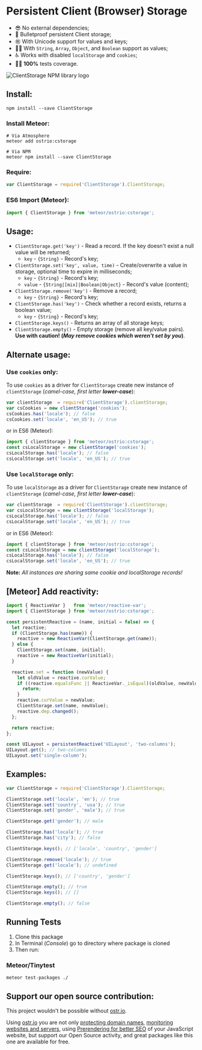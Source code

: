 # Persistent Client (Browser) Storage

- 😎 No external dependencies;
- 💪 Bulletproof persistent Client storage;
- ㊗️ With Unicode support for values and keys;
- 👨‍💻 With `String`, `Array`, `Object`, and `Boolean` support as values;
- ♿ Works with disabled `localStorage` and `cookies`;
- 👷‍♂️ __100%__ tests coverage.

![ClientStorage NPM library logo](https://raw.githubusercontent.com/VeliovGroup/Client-Storage/master/ClientStorage-npm-logo.jpg)

## Install:

```shell
npm install --save ClientStorage
```

### Install Meteor:

```shell
# Via Atmosphere
meteor add ostrio:cstorage
```

```shell
# Via NPM
meteor npm install --save ClientStorage
```

### Require:

```js
var ClientStorage = require('ClientStorage').ClientStorage;
```

### ES6 Import (Meteor):

```js
import { ClientStorage } from 'meteor/ostrio:cstorage';
```

## Usage:

- `ClientStorage.get('key')` - Read a record. If the key doesn't exist a null value will be returned;
  - `key` - `{String}` - Record's key;
- `ClientStorage.set('key', value, time)` - Create/overwrite a value in storage, optional time to expire in milliseconds;
  - `key` - `{String}` - Record's key;
  - `value` - `{String|[mix]|Boolean|Object}` - Record's value (content);
- `ClientStorage.remove('key')` - Remove a record;
  - `key` - `{String}` - Record's key;
- `ClientStorage.has('key')` - Check whether a record exists, returns a boolean value;
  - `key` - `{String}` - Record's key;
- `ClientStorage.keys()` - Returns an array of all storage keys;
- `ClientStorage.empty()` - Empty storage (remove all key/value pairs). __Use with caution! (*May remove cookies which weren't set by you*)__.

## Alternate usage:

### Use `cookies` only:

To use `cookies` as a driver for `ClientStorage` create new instance of `clientStorage` (*camel-case, first letter __lower-case__*):

```js
var clientStorage  = require('ClientStorage').clientStorage;
var csCookies = new clientStorage('cookies');
csCookies.has('locale'); // false
csCookies.set('locale', 'en_US'); // true
```

or in ES6 (Meteor):

```js
import { clientStorage } from 'meteor/ostrio:cstorage';
const csLocalStorage = new clientStorage('cookies');
csLocalStorage.has('locale'); // false
csLocalStorage.set('locale', 'en_US'); // true
```

### Use `localStorage` only:

To use `localStorage` as a driver for `ClientStorage` create new instance of `clientStorage` (*camel-case, first letter __lower-case__*):

```js
var clientStorage  = require('ClientStorage').clientStorage;
var csLocalStorage = new clientStorage('localStorage');
csLocalStorage.has('locale'); // false
csLocalStorage.set('locale', 'en_US'); // true
```

or in ES6 (Meteor):

```js
import { clientStorage } from 'meteor/ostrio:cstorage';
const csLocalStorage = new clientStorage('localStorage');
csLocalStorage.has('locale'); // false
csLocalStorage.set('locale', 'en_US'); // true
```

__Note:__ *All instances are sharing same cookie and localStorage records!*

## [Meteor] Add reactivity:

```js
import { ReactiveVar }   from 'meteor/reactive-var';
import { ClientStorage } from 'meteor/ostrio:cstorage';

const persistentReactive = (name, initial = false) => {
  let reactive;
  if (ClientStorage.has(name)) {
    reactive = new ReactiveVar(ClientStorage.get(name));
  } else {
    ClientStorage.set(name, initial);
    reactive = new ReactiveVar(initial);
  }

  reactive.set = function (newValue) {
    let oldValue = reactive.curValue;
    if ((reactive.equalsFunc || ReactiveVar._isEqual)(oldValue, newValue)) {
      return;
    }
    reactive.curValue = newValue;
    ClientStorage.set(name, newValue);
    reactive.dep.changed();
  };

  return reactive;
};

const UILayout = persistentReactive('UILayout', 'two-columns');
UILayout.get(); // two-columns
UILayout.set('single-column');
```

## Examples:

```js
var ClientStorage = require('ClientStorage').ClientStorage;

ClientStorage.set('locale', 'en'); // true
ClientStorage.set('country', 'usa'); // true
ClientStorage.set('gender', 'male'); // true

ClientStorage.get('gender'); // male

ClientStorage.has('locale'); // true
ClientStorage.has('city'); // false

ClientStorage.keys(); // ['locale', 'country', 'gender']

ClientStorage.remove('locale'); // true
ClientStorage.get('locale'); // undefined

ClientStorage.keys(); // ['country', 'gender']

ClientStorage.empty(); // true
ClientStorage.keys(); // []

ClientStorage.empty(); // false
```

## Running Tests

1. Clone this package
2. In Terminal (*Console*) go to directory where package is cloned
3. Then run:

### Meteor/Tinytest

```shell
meteor test-packages ./
```

## Support our open source contribution:

This project wouldn't be possible without [ostr.io](https://ostr.io).

Using [ostr.io](https://ostr.io) you are not only [protecting domain names](https://ostr.io/info/domain-names-protection), [monitoring websites and servers](https://ostr.io/info/monitoring), using [Prerendering for better SEO](https://ostr.io/info/prerendering) of your JavaScript website, but support our Open Source activity, and great packages like this one are available for free.
